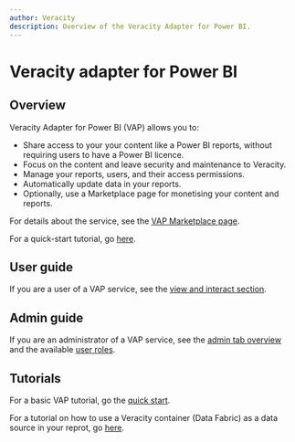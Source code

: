 ```yaml
---
author: Veracity
description: Overview of the Veracity Adapter for Power BI.
---
```


# Veracity adapter for Power BI

## Overview

Veracity Adapter for Power BI (VAP) allows you to:
* Share access to your your content like a Power BI reports, without requiring users to have a Power BI licence.
* Focus on the content and leave security and maintenance to Veracity.
* Manage your reports, users, and their access permissions.
* Automatically update data in your reports.
* Optionally, use a Marketplace page for monetising your content and reports.

For details about the service, see the [VAP Marketplace page](https://store.veracity.com/veracity-adapter-for-power-bi-vap).

For a quick-start tutorial, go [here](vap-saas-tutorial/1-introduction.md).

## User guide

If you are a user of a VAP service, see the [view and interact section](reading-reports/overview.md).

## Admin guide

If you are an administrator of a VAP service, see the [admin tab overview](admin-tab/overview.md) and the available [user roles](user-roles.md).

## Tutorials

For a basic VAP tutorial, go the [quick start](vap-saas-tutorial/1-introduction.md).

For a tutorial on how to use a Veracity container (Data Fabric) as a data source in your reprot, go [here](veracity-container-as-data-source/introduction.md).
